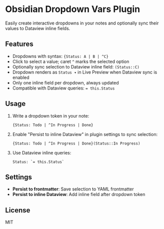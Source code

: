 # Obsidian Dropdown Vars Plugin

Easily create interactive dropdowns in your notes and optionally sync their values to Dataview inline fields.

## Features
- Dropdowns with syntax: `{Status: A | B | ^C}`
- Click to select a value; caret `^` marks the selected option
- Optionally sync selection to Dataview inline field: `(Status::C)`
- Dropdown renders as `Status ▾` in Live Preview when Dataview sync is enabled
- Only one inline field per dropdown, always updated
- Compatible with Dataview queries: `= this.Status`

## Usage
1. Write a dropdown token in your note:
   ```
   {Status: Todo | ^In Progress | Done}
   ```
2. Enable "Persist to inline Dataview" in plugin settings to sync selection:
   ```
   {Status: Todo | ^In Progress | Done}(Status::In Progress)
   ```
3. Use Dataview inline queries:
   ```
   Status: `= this.Status`
   ```

## Settings
- **Persist to frontmatter**: Save selection to YAML frontmatter
- **Persist to inline Dataview**: Add inline field after dropdown token

## License
MIT
